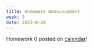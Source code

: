 ```yaml
---
title: Homework Announcement
week: 3
date: 2023-8-28
---
```

Homework 0 posted on [calendar](./calendar)!